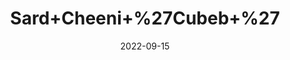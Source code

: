 ---
title: 'Sard+Cheeni+%27Cubeb+%27'
date: '2022-09-15' 
metatag: '' 
inventory: '0' 
draft: false 
# meta description 
shortDescripton: ''
description: 'Herb'
longdescription: ''
featured: True
# product Price
price: '50.0'
# Product Short Description
shortDescription: ''
productID: 'EA54DE00-0B2D-ED11-9968-005056B3A416'
type: 'products'
category: 'Herb' 
thumnailproduct: 'https://aminsaddiquidawakhana.eralive.net/images/products/EA54DE00-0B2D-ED11-9968-005056B3A4161.png' 
images:
  - image: 'images/products/EA54DE00-0B2D-ED11-9968-005056B3A4161.png'  
Variants:
---
